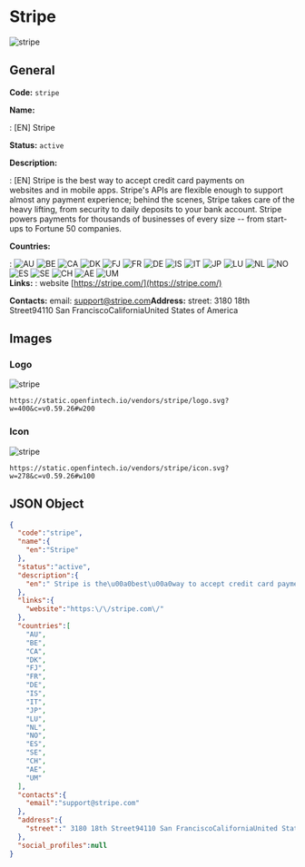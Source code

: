 
# Stripe 
![stripe](https://static.openfintech.io/vendors/stripe/logo.svg?w=400&c=v0.59.26#w200)  

## General 
 
**Code:** `stripe` 
 
**Name:** 
 
:	[EN] Stripe 
 
**Status:** `active` 
 
**Description:** 
 
: [EN]  Stripe is the best way to accept credit card payments on websites and in mobile apps. Stripe's APIs are flexible enough to support almost any payment experience; behind the scenes, Stripe takes care of the heavy lifting, from security to daily deposits to your bank account. Stripe powers payments for thousands of businesses of every size -- from start-ups to Fortune 50 companies.   
 
 
**Countries:** 
 
:	![AU](https://cdnjs.cloudflare.com/ajax/libs/flag-icon-css/3.3.0/flags/4x3/au.svg#w24) 	![BE](https://cdnjs.cloudflare.com/ajax/libs/flag-icon-css/3.3.0/flags/4x3/be.svg#w24) 	![CA](https://cdnjs.cloudflare.com/ajax/libs/flag-icon-css/3.3.0/flags/4x3/ca.svg#w24) 	![DK](https://cdnjs.cloudflare.com/ajax/libs/flag-icon-css/3.3.0/flags/4x3/dk.svg#w24) 	![FJ](https://cdnjs.cloudflare.com/ajax/libs/flag-icon-css/3.3.0/flags/4x3/fj.svg#w24) 	![FR](https://cdnjs.cloudflare.com/ajax/libs/flag-icon-css/3.3.0/flags/4x3/fr.svg#w24) 	![DE](https://cdnjs.cloudflare.com/ajax/libs/flag-icon-css/3.3.0/flags/4x3/de.svg#w24) 	![IS](https://cdnjs.cloudflare.com/ajax/libs/flag-icon-css/3.3.0/flags/4x3/is.svg#w24) 	![IT](https://cdnjs.cloudflare.com/ajax/libs/flag-icon-css/3.3.0/flags/4x3/it.svg#w24) 	![JP](https://cdnjs.cloudflare.com/ajax/libs/flag-icon-css/3.3.0/flags/4x3/jp.svg#w24) 	![LU](https://cdnjs.cloudflare.com/ajax/libs/flag-icon-css/3.3.0/flags/4x3/lu.svg#w24) 	![NL](https://cdnjs.cloudflare.com/ajax/libs/flag-icon-css/3.3.0/flags/4x3/nl.svg#w24) 	![NO](https://cdnjs.cloudflare.com/ajax/libs/flag-icon-css/3.3.0/flags/4x3/no.svg#w24) 	![ES](https://cdnjs.cloudflare.com/ajax/libs/flag-icon-css/3.3.0/flags/4x3/es.svg#w24) 	![SE](https://cdnjs.cloudflare.com/ajax/libs/flag-icon-css/3.3.0/flags/4x3/se.svg#w24) 	![CH](https://cdnjs.cloudflare.com/ajax/libs/flag-icon-css/3.3.0/flags/4x3/ch.svg#w24) 	![AE](https://cdnjs.cloudflare.com/ajax/libs/flag-icon-css/3.3.0/flags/4x3/ae.svg#w24) 	![UM](https://cdnjs.cloudflare.com/ajax/libs/flag-icon-css/3.3.0/flags/4x3/um.svg#w24)  
**Links:** 
: website [https://stripe.com/](https://stripe.com/) 
 
**Contacts:** 
email: support@stripe.com**Address:** 
street:  3180 18th Street94110 San FranciscoCaliforniaUnited States of America  

## Images 

### Logo 
 
![stripe](https://static.openfintech.io/vendors/stripe/logo.svg?w=400&c=v0.59.26#w200)  

```
https://static.openfintech.io/vendors/stripe/logo.svg?w=400&c=v0.59.26#w200
```  

### Icon 
 
![stripe](https://static.openfintech.io/vendors/stripe/icon.svg?w=278&c=v0.59.26#w100)  

```
https://static.openfintech.io/vendors/stripe/icon.svg?w=278&c=v0.59.26#w100
```  

## JSON Object 

```json
{
  "code":"stripe",
  "name":{
    "en":"Stripe"
  },
  "status":"active",
  "description":{
    "en":" Stripe is the\u00a0best\u00a0way to accept credit card payments on websites\u00a0and\u00a0in\u00a0mobile apps.\u00a0Stripe's APIs are flexible enough to support almost any\u00a0payment experience; behind the scenes,\u00a0Stripe\u00a0takes\u00a0care of the heavy lifting,\u00a0from\u00a0security\u00a0to\u00a0daily\u00a0deposits\u00a0to your bank account. Stripe powers payments for thousands of businesses of every size -- from start-ups to Fortune 50 companies.\u00a0 "
  },
  "links":{
    "website":"https:\/\/stripe.com\/"
  },
  "countries":[
    "AU",
    "BE",
    "CA",
    "DK",
    "FJ",
    "FR",
    "DE",
    "IS",
    "IT",
    "JP",
    "LU",
    "NL",
    "NO",
    "ES",
    "SE",
    "CH",
    "AE",
    "UM"
  ],
  "contacts":{
    "email":"support@stripe.com"
  },
  "address":{
    "street":" 3180 18th Street94110 San FranciscoCaliforniaUnited States of America "
  },
  "social_profiles":null
}
```  
